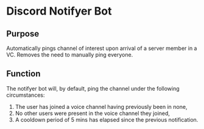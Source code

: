 # Discord Notifyer Bot

## Purpose
Automatically pings channel of interest upon arrival of a server member in a VC. Removes the need to manually ping everyone.

## Function
The notifyer bot will, by default, ping the channel under the following circumstances:

1. The user has joined a voice channel having previously been in none,
2. No other users were present in the voice channel they joined,
3. A cooldown period of 5 mins has elapsed since the previous notification.
